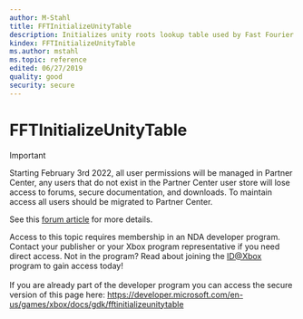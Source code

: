 ```yaml
---
author: M-Stahl
title: FFTInitializeUnityTable
description: Initializes unity roots lookup table used by Fast Fourier Transform functions.
kindex: FFTInitializeUnityTable
ms.author: mstahl
ms.topic: reference
edited: 06/27/2019
quality: good
security: secure
---
```


# FFTInitializeUnityTable
> [!IMPORTANT]
> Starting February 3rd 2022, all user permissions will be managed in Partner Center, any users that do not exist in the Partner Center user store will lose access to forums, secure documentation, and downloads. To maintain access all users should be migrated to Partner Center. <p></p>See this <a href="https://forums.xboxlive.com/articles/132187/breaking-change-user-access-for-forums-secure-docu.html">forum article</a> for more details.  

 Access to this topic requires membership in an NDA developer program. Contact your publisher or your Xbox program representative if you need direct access. Not in the program? Read about joining the <a href="https://www.xbox.com/Developers/id">ID@Xbox</a> program to gain access today!  <br/><br/>If you are already part of the developer program you can access the secure version of this page here: <a target="_blank" href="https://developer.microsoft.com/en-us/games/xbox/docs/gdk/fftinitializeunitytable">https://developer.microsoft.com/en-us/games/xbox/docs/gdk/fftinitializeunitytable</a>
